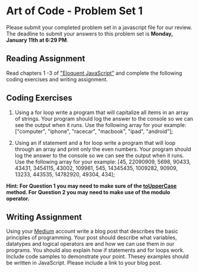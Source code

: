 # Art of Code - Problem Set 1

Please submit your completed problem set in a javascript file for our review. The deadline to submit your answers to this problem set is **Monday, January 11th at 6:29 PM**.

## Reading Assignment
Read chapters 1 -3 of ["Eloquent JavaScript"](http://eloquentjavascript.net/) and complete the following coding exercises and writing assignment.

## Coding Exercises 

1) Using a for loop write a program that will capitalize all items in an array of strings. Your program should log the answer to the console so we can see the output when it runs. Use the following array for your example: ["computer", "iphone", "racecar", "macbook", "ipad", "android"];

2) Using an if statement and a for loop write a program that will loop through an array and print only the even numbers. Your program should log the answer to the console so we can see the output when it runs. Use the following array for your example: [45, 22090909, 5698, 90433, 43431, 3454115, 43002, 109981, 545, 14345435, 1009282, 90909, 13233, 443535, 14782920, 49304, 434];

**Hint: For Question 1 you may need to make sure of the [toUpperCase](https://developer.mozilla.org/en-US/docs/Web/JavaScript/Reference/Global_Objects/String/toUpperCase) method. For Question 2 you may need to make use of the modulo operator.**


## Writing Assignment
Using your [Medium](https://medium.com/) account write a blog post that describes the basic principles of programming. Your post should describe what variables, datatypes and logical operators are and how we can use them in our programs. You should also explain how if statements and for loops work. Include code samples to demonstrate your point. Thesey examples should be written in JavaScript. Please include a link to your blog post.